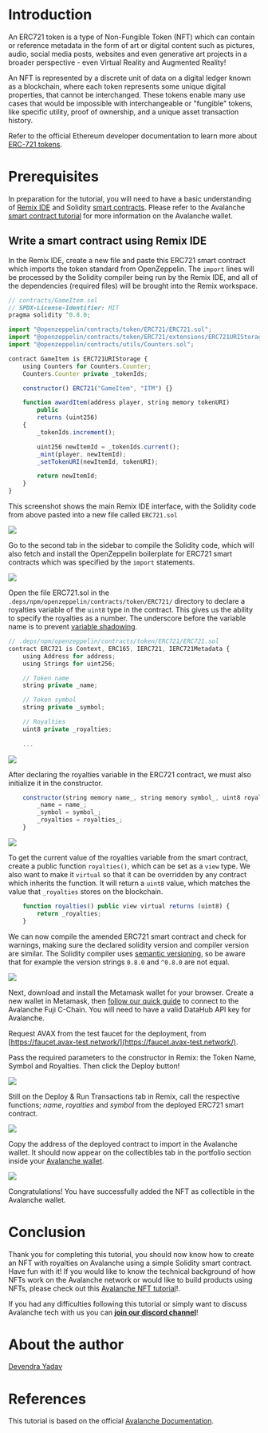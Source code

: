 # Introduction

An ERC721 token is a type of Non-Fungible Token \(NFT\) which can contain or reference metadata in the form of art or digital content such as pictures, audio, social media posts, websites and even generative art projects in a broader perspective - even Virtual Reality and Augmented Reality!

An NFT is represented by a discrete unit of data on a digital ledger known as a blockchain, where each token represents some unique digital properties, that cannot be interchanged. These tokens enable many use cases that would be impossible with interchangeable or "fungible" tokens, like specific utility, proof of ownership, and a unique asset transaction history.

Refer to the official Ethereum developer documentation to learn more about [ERC-721 tokens](https://ethereum.org/en/developers/docs/standards/tokens/erc-721/).

# Prerequisites

In preparation for the tutorial, you will need to have a basic understanding of [Remix IDE](https://remix.ethereum.org/) and Solidity [smart contracts](https://solidity-by-example.org/). Please refer to the Avalanche [smart contract tutorial](https://learn.figment.io/tutorials/deploy-a-smart-contract-on-avalanche-using-remix-and-metamask) for more information on the Avalanche wallet.

## Write a smart contract using Remix IDE

In the Remix IDE, create a new file and paste this ERC721 smart contract which imports the token standard from OpenZeppelin. The `import` lines will be processed by the Solidity compiler being run by the Remix IDE, and all of the dependencies \(required files\) will be brought into the Remix workspace.

```javascript
// contracts/GameItem.sol
// SPDX-License-Identifier: MIT
pragma solidity ^0.8.0;

import "@openzeppelin/contracts/token/ERC721/ERC721.sol";
import "@openzeppelin/contracts/token/ERC721/extensions/ERC721URIStorage.sol";
import "@openzeppelin/contracts/utils/Counters.sol";

contract GameItem is ERC721URIStorage {
    using Counters for Counters.Counter;
    Counters.Counter private _tokenIds;

    constructor() ERC721("GameItem", "ITM") {}

    function awardItem(address player, string memory tokenURI)
        public
        returns (uint256)
    {
        _tokenIds.increment();

        uint256 newItemId = _tokenIds.current();
        _mint(player, newItemId);
        _setTokenURI(newItemId, tokenURI);

        return newItemId;
    }
}
```

This screenshot shows the main Remix IDE interface, with the Solidity code from above pasted into a new file called `ERC721.sol`

![](https://github.com/figment-networks/learn-tutorials/raw/master/assets/create-ERC721-contract.png)

Go to the second tab in the sidebar to compile the Solidity code, which will also fetch and install the OpenZeppelin boilerplate for ERC721 smart contracts which was specified by the `import` statements.

![](https://github.com/figment-networks/learn-tutorials/raw/master/assets/compile-and-install-deps.png)

Open the file ERC721.sol in the `.deps/npm/openzeppelin/contracts/token/ERC721/` directory to declare a royalties variable of the `uint8` type in the contract. This gives us the ability to specify the royalties as a number. The underscore before the variable name is to prevent [variable shadowing](https://en.wikipedia.org/wiki/Variable_shadowing).


```javascript
// .deps/npm/openzeppelin/contracts/token/ERC721/ERC721.sol
contract ERC721 is Context, ERC165, IERC721, IERC721Metadata {
    using Address for address;
    using Strings for uint256;

    // Token name
    string private _name;

    // Token symbol
    string private _symbol;

    // Royalties
    uint8 private _royalties;
    
    ...
```

![](https://github.com/figment-networks/learn-tutorials/raw/master/assets/add-royalties-ERC721.png)

After declaring the royalties variable in the ERC721 contract, we must also initialize it in the constructor.


```javascript
    constructor(string memory name_, string memory symbol_, uint8 royalties_) {
        _name = name_;
        _symbol = symbol_;
        _royalties = royalties_;
    }
```


![](https://github.com/figment-networks/learn-tutorials/raw/master/assets/initialize-royalties-ERC721.png)

To get the current value of the royalties variable from the smart contract, create a public function `royalties()`, which can be set as a `view` type. We also want to make it `virtual` so that it can be overridden by any contract which inherits the function. It will return a `uint8` value, which matches the value that `_royalties` stores on the blockchain.


```javascript
    function royalties() public view virtual returns (uint8) {
        return _royalties;
    }
```


We can now compile the amended ERC721 smart contract and check for warnings, making sure the declared solidity version and compiler version are similar. The Solidity compiler uses [semantic versioning](http://semver.org/), so be aware that for example the version strings `0.8.0` and `^0.8.0` are not equal.

![](https://github.com/figment-networks/learn-tutorials/raw/master/assets/compile-ERC721.png)

Next, download and install the Metamask wallet for your browser. Create a new wallet in Metamask, then [follow our quick guide](https://learn.figment.io/tutorials/deploy-a-smart-contract-on-avalanche-using-remix-and-metamask#step-1-setting-up-metamask) to connect to the Avalanche Fuji C-Chain. You will need to have a valid DataHub API key for Avalanche. 

Request AVAX from the test faucet for the deployment, from [https://faucet.avax-test.network/](https://faucet.avax-test.network/).

Pass the required parameters to the constructor in Remix: the Token Name, Symbol and Royalties. Then click the Deploy button!

![](https://github.com/figment-networks/learn-tutorials/raw/master/assets/ERC721-Deploy.png)

Still on the Deploy & Run Transactions tab in Remix, call the respective functions; _name_, _royalties_ and _symbol_ from the deployed ERC721 smart contract.

![](https://github.com/figment-networks/learn-tutorials/raw/master/assets/Deploy-And-Run-Transections.png)

Copy the address of the deployed contract to import in the Avalanche wallet. It should now appear on the collectibles tab in the portfolio section inside your [Avalanche wallet](https://wallet.avax.network/).

![](https://github.com/figment-networks/learn-tutorials/raw/master/assets/Add-Collectibles.png)

Congratulations! You have successfully added the NFT as collectible in the Avalanche wallet.

# Conclusion
Thank you for completing this tutorial, you should now know how to create an NFT with royalties on Avalanche using a simple Solidity smart contract. Have fun with it! If you would like to know the technical background of how NFTs work on the Avalanche network or would like to build products using NFTs, please check out this [Avalanche NFT tutorial](https://learn.figment.io/tutorials/create-mint-transfer-nft)!.

If you had any difficulties following this tutorial or simply want to discuss Avalanche tech with us you can [**join our discord channel**](https://discord.gg/fszyM7K)!

# About the author

[Devendra Yadav](https://twitter.com/de_villa7)

# References

This tutorial is based on the official [Avalanche Documentation](https://docs.avax.network/build/tutorials/smart-contracts/deploy-a-smart-contract-on-avalanche-using-remix-and-metamask).


